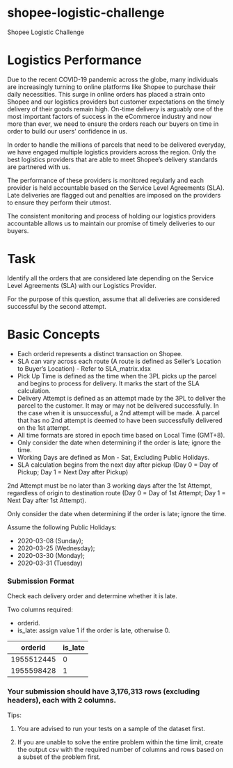 # shopee-logistic-challenge
Shopee Logistic Challenge

# Logistics Performance
Due to the recent COVID-19 pandemic across the globe, many individuals are increasingly turning to online platforms like Shopee to purchase their daily necessities. This surge in online orders has placed a strain onto Shopee and our logistics providers but customer expectations on the timely delivery of their goods remain high. On-time delivery is arguably one of the most important factors of success in the eCommerce industry and now more than ever, we need to ensure the orders reach our buyers on time in order to build our users’ confidence in us.

In order to handle the millions of parcels that need to be delivered everyday, we have engaged multiple logistics providers across the region. Only the best logistics providers that are able to meet Shopee’s delivery standards are partnered with us.

The performance of these providers is monitored regularly and each provider is held accountable based on the Service Level Agreements (SLA). Late deliveries are flagged out and penalties are imposed on the providers to ensure they perform their utmost.

The consistent monitoring and process of holding our logistics providers accountable allows us to maintain our promise of timely deliveries to our buyers.

# Task
Identify all the orders that are considered late depending on the Service Level Agreements (SLA) with our Logistics Provider.

For the purpose of this question, assume that all deliveries are considered successful by the second attempt.

# Basic Concepts
* Each orderid represents a distinct transaction on Shopee.
* SLA can vary across each route (A route is defined as Seller’s Location to Buyer’s Location) - Refer to SLA_matrix.xlsx
* Pick Up Time is defined as the time when the 3PL picks up the parcel and begins to process for delivery. It marks the start of the SLA calculation.
* Delivery Attempt is defined as an attempt made by the 3PL to deliver the parcel to the customer. It may or may not be delivered successfully. In the case when it is unsuccessful, a 2nd attempt will be made. A parcel that has no 2nd attempt is deemed to have been successfully delivered on the 1st attempt.
* All time formats are stored in epoch time based on Local Time (GMT+8).
* Only consider the date when determining if the order is late; ignore the time.
* Working Days are defined as Mon - Sat, Excluding Public Holidays.
* SLA calculation begins from the next day after pickup (Day 0 = Day of Pickup; Day 1 = Next Day after Pickup)

2nd Attempt must be no later than 3 working days after the 1st Attempt, regardless of origin to destination route
(Day 0 = Day of 1st Attempt; Day 1 = Next Day after 1st Attempt).

Only consider the date when determining if the order is late; ignore the time.

Assume the following Public Holidays: 

- 2020-03-08 (Sunday);
- 2020-03-25 (Wednesday);
- 2020-03-30 (Monday);
- 2020-03-31 (Tuesday)

### Submission Format
Check each delivery order and determine whether it is late.

Two columns required:

* orderid.
* is_late: assign value 1 if the order is late, otherwise 0.

orderid | is_late
--------|--------
1955512445 | 0
1955598428 | 1

### Your submission should have 3,176,313 rows (excluding headers), each with 2 columns.

Tips:
1) You are advised to run your tests on a sample of the dataset first.

2) If you are unable to solve the entire problem within the time limit, create the output csv with the required number of columns and rows based on a subset of the problem first.


